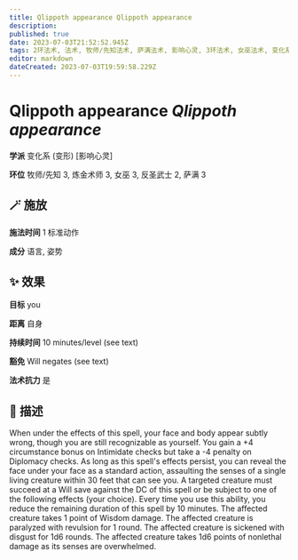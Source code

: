 ```yaml
---
title: Qlippoth appearance Qlippoth appearance
description: 
published: true
date: 2023-07-03T21:52:52.945Z
tags: 2环法术, 法术, 牧师/先知法术, 萨满法术, 影响心灵, 3环法术, 女巫法术, 变化系, 炼金术师法术, 反圣武士法术, 变形
editor: markdown
dateCreated: 2023-07-03T19:59:58.229Z
---
```


# **Qlippoth appearance** *Qlippoth appearance*

**学派** 变化系 (变形) \[影响心灵\] 

**环位** 牧师/先知 3, 炼金术师 3, 女巫 3, 反圣武士 2, 萨满 3

## 🪄 施放

**施法时间** 1 标准动作

**成分** 语言, 姿势

## ✨ 效果 

**目标** you 

**距离** 自身  

**持续时间** 10 minutes/level (see text) 

**豁免** Will negates (see text)

**法术抗力** 是

## 📖 描述

When under the effects of this spell, your face and body appear subtly wrong, though you are still recognizable as yourself. You gain a +4 circumstance bonus on Intimidate checks but take a -4 penalty on Diplomacy checks. As long as this spell's effects persist, you can reveal the face under your face as a standard action, assaulting the senses of a single living creature within 30 feet that can see you. A targeted creature must succeed at a Will save against the DC of this spell or be subject to one of the following effects (your choice). Every time you use this ability, you reduce the remaining duration of this spell by 10 minutes.   The affected creature takes 1 point of Wisdom damage.   The affected creature is paralyzed with revulsion for 1 round.   The affected creature is sickened with disgust for 1d6 rounds.   The affected creature takes 1d6 points of nonlethal damage as its senses are overwhelmed.
    